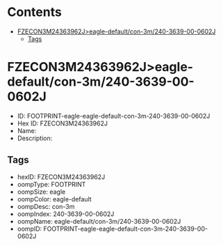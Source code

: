 



Contents
========

* [FZECON3M24363962J>eagle-default/con-3m/240-3639-00-0602J](#fzecon3m24363962jeagle-defaultcon-3m240-3639-00-0602j)
	* [Tags](#tags)

# FZECON3M24363962J>eagle-default/con-3m/240-3639-00-0602J

- ID: FOOTPRINT-eagle-eagle-default-con-3m-240-3639-00-0602J
- Hex ID: FZECON3M24363962J
- Name: 
- Description: 

## Tags

- hexID: FZECON3M24363962J
- oompType: FOOTPRINT
- oompSize: eagle
- oompColor: eagle-default
- oompDesc: con-3m
- oompIndex: 240-3639-00-0602J
- oompName: eagle-default/con-3m/240-3639-00-0602J
- oompID: FOOTPRINT-eagle-eagle-default-con-3m-240-3639-00-0602J
